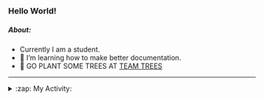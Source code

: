 ### Hello World!

##### About:
- Currently I am a student.
- 🌱 I’m learning how to make better documentation.
- 🌱 GO PLANT SOME TREES AT [TEAM TREES](https://teamtrees.org/)

---
<details>
  <summary>:zap: My Activity:</summary>
  
<!--START_SECTION:waka-->
![Code Time](http://img.shields.io/badge/Code%20Time-1%2C223%20hrs%203%20mins-blue)

**I'm a Night 🦉** 

```text
🌞 Morning                1973 commits        ███░░░░░░░░░░░░░░░░░░░░░░   10.24 % 
🌆 Daytime                6513 commits        ████████░░░░░░░░░░░░░░░░░   33.79 % 
🌃 Evening                5533 commits        ███████░░░░░░░░░░░░░░░░░░   28.71 % 
🌙 Night                  5256 commits        ███████░░░░░░░░░░░░░░░░░░   27.27 % 
```
📅 **I'm Most Productive on Wednesday** 

```text
Monday                   2684 commits        ███░░░░░░░░░░░░░░░░░░░░░░   13.92 % 
Tuesday                  2647 commits        ███░░░░░░░░░░░░░░░░░░░░░░   13.73 % 
Wednesday                4531 commits        ██████░░░░░░░░░░░░░░░░░░░   23.51 % 
Thursday                 2522 commits        ███░░░░░░░░░░░░░░░░░░░░░░   13.08 % 
Friday                   2043 commits        ███░░░░░░░░░░░░░░░░░░░░░░   10.60 % 
Saturday                 1659 commits        ██░░░░░░░░░░░░░░░░░░░░░░░   08.61 % 
Sunday                   3189 commits        ████░░░░░░░░░░░░░░░░░░░░░   16.54 % 
```


📊 **This Week I Spent My Time On** 

```text
🔥 Editors: 
IntelliJ                 4 hrs 24 mins       ████████████████░░░░░░░░░   65.01 % 
VS Code                  2 hrs 22 mins       █████████░░░░░░░░░░░░░░░░   34.99 % 

🐱‍💻 Projects: 
dev-pro-tips-bot         2 hrs 22 mins       █████████░░░░░░░░░░░░░░░░   34.99 % 
rest-api-example         2 hrs 6 mins        ████████░░░░░░░░░░░░░░░░░   31.07 % 
SpringBootClass1         58 mins             ████░░░░░░░░░░░░░░░░░░░░░   14.40 % 
movie                    42 mins             ███░░░░░░░░░░░░░░░░░░░░░░   10.53 % 
employee-app             26 mins             ██░░░░░░░░░░░░░░░░░░░░░░░   06.58 % 
```


 Last Updated on 07/10/2023 16:11:55 UTC
<!--END_SECTION:waka-->
</details>
